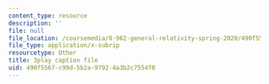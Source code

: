 ```yaml
---
content_type: resource
description: ''
file: null
file_location: /coursemedia/8-962-general-relativity-spring-2020/490f5567c99d5b2a97924a3b2c7554f0_ZqF-7bjnzCU.vtt
file_type: application/x-subrip
resourcetype: Other
title: 3play caption file
uid: 490f5567-c99d-5b2a-9792-4a3b2c7554f0
---
```

